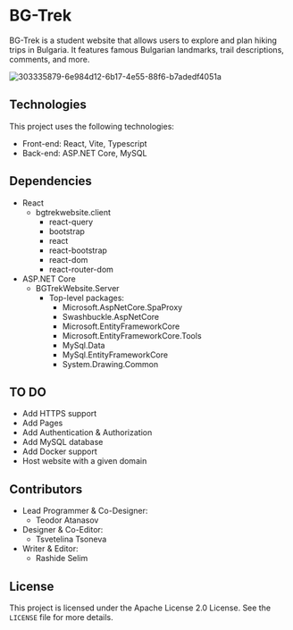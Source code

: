 # BG-Trek

BG-Trek is a student website that allows users to explore and plan hiking trips in Bulgaria. It features famous Bulgarian landmarks, trail descriptions, comments, and more.

![303335879-6e984d12-6b17-4e55-88f6-b7adedf4051a](https://github.com/Theo1-Sharp/BGTrekWebsite/assets/141464997/a529177f-ea29-4c5b-8370-4798aae13965)

## Technologies

This project uses the following technologies:

- Front-end: React, Vite, Typescript
- Back-end: ASP.NET Core, MySQL

## Dependencies
- React
  - bgtrekwebsite.client
    - react-query
    - bootstrap
    - react
    - react-bootstrap
    - react-dom
    - react-router-dom
- ASP.NET Core
  - BGTrekWebsite.Server
    * Top-level packages:
      - Microsoft.AspNetCore.SpaProxy
      - Swashbuckle.AspNetCore
      - Microsoft.EntityFrameworkCore
      - Microsoft.EntityFrameworkCore.Tools
      - MySql.Data
      - MySql.EntityFrameworkCore
      - System.Drawing.Common

## TO DO

- Add HTTPS support
- Add Pages
- Add Authentication & Authorization
- Add MySQL database
- Add Docker support
- Host website with a given domain

## Contributors

- Lead Programmer & Co-Designer:
  - Teodor Atanasov
- Designer & Co-Editor:
  - Tsvetelina Tsoneva
- Writer & Editor:
  - Rashide Selim

## License

This project is licensed under the Apache License 2.0 License. See the `LICENSE` file for more details.
